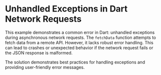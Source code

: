 # Unhandled Exceptions in Dart Network Requests

This example demonstrates a common error in Dart: unhandled exceptions during asynchronous network requests.  The `fetchData` function attempts to fetch data from a remote API. However, it lacks robust error handling.  This can lead to crashes or unexpected behavior if the network request fails or the JSON response is malformed.

The solution demonstrates best practices for handling exceptions and providing user-friendly error messages.